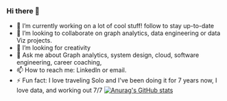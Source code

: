 ### Hi there 👋
- 🔭 I’m currently working on a lot of cool stuff! follow to stay up-to-date
- 👯 I’m looking to collaborate on graph analytics, data engineering or data Viz projects.
- 🤔 I’m looking for creativity
- 💬 Ask me about Graph analytics, system design, cloud, software engineering, career coaching, 
- 📫 How to reach me: LinkedIn or email. 
- ⚡ Fun fact: I love traveling Solo and I've been doing it for 7 years now, I love data, and working out 7/7 
[![Anurag's GitHub stats](https://github-readme-stats.vercel.app/api?username=AhlemMustapha)](https://github.com/AhlemMustapha/github-readme-stats)
